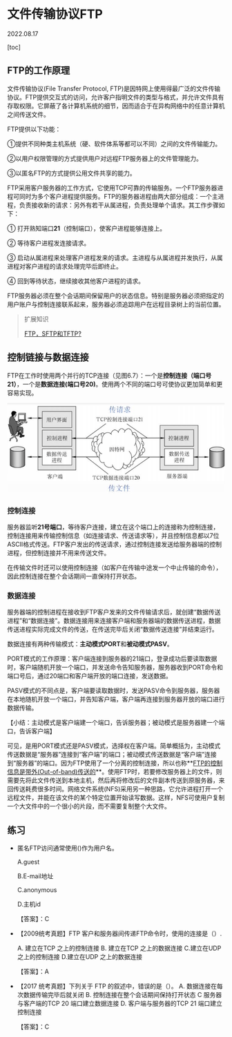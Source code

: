 # 文件传输协议FTP
2022.08.17

[toc]

## FTP的工作原理

文件传输协议(File Transfer Protocol, FTP)是因特网上使用得最广泛的文件传输协议。FTP提供交互式的访问，允许客户指明文件的类型与格式，并允许文件具有存取权限。它屏蔽了各计算机系统的细节，因而适合于在异构网络中的任意计算机之间传送文件。

FTP提供以下功能：

①提供不同种类主机系统（硬、软件体系等都可以不同）之间的文件传输能力。

②以用户权限管理的方式提供用户对远程FTP服务器上的文件管理能力。

③以匿名FTP的方式提供公用文件共享的能力。

FTP采用客户服务器的工作方式，它使用TCP可靠的传输服务。一个FTP服务器进程可同时为多个客户进程提供服务。FTP的服务器进程由两大部分组成：一个主进程，负责接收新的请求：另外有若干从属进程，负责处理单个请求。其工作步骤如下：

① 打开熟知端口**21**（控制端口），使客户进程能够连接上。

② 等待客户进程发连接请求。

③ 启动从属进程来处理客户进程发来的请求。主进程与从属进程并发执行，从属进程对客户进程的请求处理完毕后即终止。

④ 回到等待状态，继续接收其他客户进程的请求。

FTP服务器必须在整个会话期间保留用户的状态信息。特别是服务器必须把指定的用户账户与控制连接联系起来，服务器必须追踪用户在远程目录树上的当前位置。

> 扩展知识
>
> [FTP，SFTP和TFTP?](https://www.bilibili.com/video/BV17t41127xQ)

## 控制链接与数据连接

FTP在工作时使用两个并行的TCP连接（见图6.7）：一个是**控制连接（端口号21）**，一个是**数据连接(端口号20)**。使用两个不同的端口号可使协议更加简单和更容易实现。

![img](resources/FTP原理.png)

### 控制连接

服务器监听**21号端口**，等待客户连接，建立在这个端口上的连接称为控制连接，控制连接用来传输控制信息（如连接请求、传送请求等），并且控制信息都以7位ASCⅡ格式传送。FTP客户发出的传送请求，通过控制连接发送给服务器端的控制进程，但控制连接并不用来传送文件。

在传输文件时还可以使用控制连接（如客户在传输中途发一个中止传输的命令），因此控制连接在整个会话期间一直保持打开状态。

### 数据连接

服务器端的控制进程在接收到FTP客户发来的文件传输请求后，就创建“数据传送进程”和“数据连接”。数据连接用来连接客户端和服务器端的数据传送进程，数据传送进程实际完成文件的传送，在传送完毕后关闭“数据传送连接”并结束运行。

数据连接有两种传输模式：**主动模式PORT**和**被动模式PASV**。

PORT模式的工作原理：客户端连接到服务器的21端口，登录成功后要读取数据时，客户端随机开放一个端口，并发送命令告知服务器，服务器收到PORT命令和端口号后，通过20端口和客户端开放的端口连接，发送数据。

PASV模式的不同点是，客户端要读取数据时，发送PASV命令到服务器，服务器在本地随机开放一个端口，并告知客户端，客户端再连接到服务器开放的端口进行数据传输。

【小结：主动模式是客户端建一个端口，告诉服务器；被动模式是服务器建一个端口，告诉客户端】

可见，是用PORT模式还是PASV模式，选择权在客户端。简单概括为，主动模式传送数据是“服务器”连接到“客户端”的端口；被动模式传送数据是“客户端”连接到“服务器”的端口。因为FTP使用了一个分离的控制连接，所以也称**<u>FTP的控制信息是带外(Out-of-band)传送的</u>**。使用FTP时，若要修改服务器上的文件，则需要先将此文件传送到本地主机，然后再将修改后的文件副本传送到原服务器，来回传送耗费很多时间。网络文件系统(NFS)采用另一种思路，它允许进程打开一个远程文件，并能在该文件的某个特定位置开始读写数据。这样，NFS可使用户复制一个大文件中的一个很小的片段，而不需要复制整个大文件。

## 练习

* 匿名FTP访问通常使用()作为用户名。

  A.guest

  B.E-mail地址

  C.anonymous

  D.主机id

  【答案】：C
  
* 【2009统考真题】FTP 客户和服务器间传递FTP命令时，使用的连接是（）.

  A. 建立在TCP 之上的控制连接
  B. 建立在TCP 之上的数据连接
  C.建立在UDP 之上的控制连接
  D.建立在UDP 之上的数据连接

  【答案】：A

* 【2017 统考真题】下列关于 FTP 的叙述中，错误的是（）。
  A. 数据连接在每次数据传输完毕后就关闭
  B. 控制连接在整个会话期间保持打开状态
  C 服务器与客产端的TCP 20 端口建立数据连接
  D. 客户端与服务器的TCP 21 端口建立控制连接

  【答案】：C
